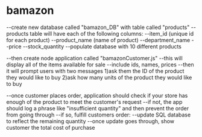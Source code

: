 # bamazon
--create new database called "bamazon_DB" with table called "products"
--products table will have each of the following columns:
    --item_id (unique id for each product)
    --product_name (name of product)
    --department_name
    --price
    --stock_quantity
--populate database with 10 different products

--then create node application called "bamazonCustomer.js"
--this will display all of the items available for sale
    --include ids, names, prices
--then it will prompt users with two messages
1)ask them the ID of the product they would like to buy
2)ask how many units of the product they would like to buy

--once customer places order, application should check if your store has enough
of the product to meet the customer's request
--if not, the app should log a phrase like "insufficient quantity" and then
prevent the order from going through
--if so, fulfill customers order:
    --update SQL database to reflect the remaining quantity
    --once update goes through, show customer the total cost of purchase